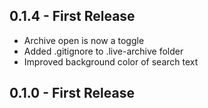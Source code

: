 ## 0.1.4 - First Release
* Archive open is now a toggle
* Added .gitignore to .live-archive folder
* Improved background color of search text

## 0.1.0 - First Release